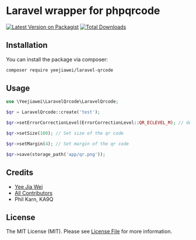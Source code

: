 # Laravel wrapper for phpqrcode

[![Latest Version on Packagist](https://img.shields.io/packagist/v/yeejiawei/laravel-qrcode.svg?style=flat-square)](https://packagist.org/packages/yeejiawei/laravel-qrcode)
[![Total Downloads](https://img.shields.io/packagist/dt/yeejiawei/laravel-qrcode.svg?style=flat-square)](https://packagist.org/packages/yeejiawei/laravel-qrcode)

## Installation

You can install the package via composer:

```bash
composer require yeejiawei/laravel-qrcode
```

## Usage

```php
use \Yeejiawei\LaravelQrcode\LaravelQrcode;

$qr = LaravelQrcode::create('test');

$qr->setErrorCorrectionLevel(ErrorCorrectionLevel::QR_ECLEVEL_M); // default is ErrorCorrectionLevel::QR_ECLEVEL_M

$qr->setSize(100); // Set size of the qr code

$qr->setMargin(4); // Set margin of the qr code

$qr->save(storage_path('app/qr.png'));
```

## Credits

- [Yee Jia Wei](https://github.com/YeeJiaWei)
- [All Contributors](../../contributors)
- Phil Karn, KA9Q

## License

The MIT License (MIT). Please see [License File](LICENSE.md) for more information.